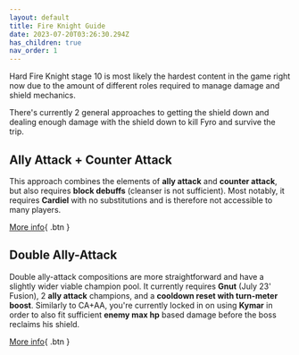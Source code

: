 ```yaml
---
layout: default
title: Fire Knight Guide
date: 2023-07-20T03:26:30.294Z
has_children: true
nav_order: 1
---
```

Hard Fire Knight stage 10 is most likely the hardest content in the game right now due to the amount of different roles required to manage damage and shield mechanics. 

There's currently 2 general approaches to getting the shield down and dealing enough damage with the shield down to kill Fyro and survive the trip.

## Ally Attack + Counter Attack

This approach combines the elements of **ally attack** and **counter attack**, but also requires **block debuffs** (cleanser is not sufficient). Most notably, it requires **Cardiel** with no substitutions and is therefore not accessible to many players.

[More info](ally-attack-counter-attack.html){ .btn }

## Double Ally-Attack

Double ally-attack compositions are more straightforward and have a slightly wider viable champion pool. It currently requires **Gnut** (July 23' Fusion), 2 **ally attack** champions, and a **cooldown reset with turn-meter boost**. Similarly to CA+AA, you're currently locked in on using **Kymar** in order to also fit sufficient **enemy max hp** based damage before the boss reclaims his shield.

[More info](double-ally-attack.html){ .btn }